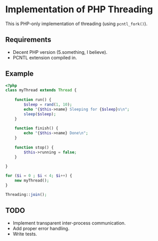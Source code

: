 Implementation of PHP Threading
===============================

This is PHP-only implementation of threading (using `pcntl_fork()`).

Requirements
------------

* Decent PHP version (5.something, I believe).
* PCNTL extension compiled in.

Example
-------

``` php
<?php
class myThread extends Thread {
    
    function run() {
        $sleep = rand(1, 10);
        echo "{$this->name} Sleeping for {$sleep}s\n";
        sleep($sleep);
    }
    
    function finish() {
        echo "{$this->name} Done\n";
    }
    
    function stop() {
        $this->running = false;
    }
    
}

for ($i = 0 ; $i < 4; $i++) {
    new myThread();
}

Threading::join();
```

TODO
----

* Implement transparent inter-process communication.
* Add proper error handling.
* Write tests.